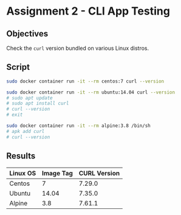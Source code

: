 # Assignment 2 - CLI App Testing

## Objectives

Check the `curl` version bundled on various Linux distros.

## Script

```bash
sudo docker container run -it --rm centos:7 curl --version

sudo docker container run -it --rm ubuntu:14.04 curl --version
# sudo apt update
# sudo apt install curl
# curl --version
# exit

sudo docker container run -it --rm alpine:3.8 /bin/sh
# apk add curl
# curl --version
```

## Results

| Linux OS	| Image Tag 	| CURL Version 	|
|-		|-		|-		|
| Centos 	| 7		| 7.29.0	|
| Ubuntu	| 14.04		| 7.35.0	|
| Alpine	| 3.8		| 7.61.1	|

